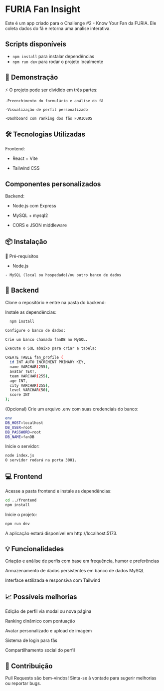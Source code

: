 # FURIA Fan Insight

Este é um app criado para o Challenge #2 - Know Your Fan da FURIA. Ele coleta dados do fã e retorna uma análise interativa.

## Scripts disponíveis

- `npm install` para instalar dependências
- `npm run dev` para rodar o projeto localmente

## 📸 Demonstração
⚡ O projeto pode ser dividido em três partes:

    -Preenchimento do formulário e análise do fã

    -Visualização de perfil personalizado

    -Dashboard com ranking dos fãs FURIOSOS

## 🛠️ Tecnologias Utilizadas

Frontend:

 - React + Vite

- Tailwind CSS

## Componentes personalizados

Backend:

  - Node.js com Express

  - MySQL + mysql2

   - CORS e JSON middleware

## 📦 Instalação
🔧 Pré-requisitos
   - Node.js

    - MySQL (local ou hospedado)/ou outro banco de dados

## 🔁 Backend
Clone o repositório e entre na pasta do backend:



Instale as dependências:

```bash
  npm install

Configure o banco de dados:

Crie um banco chamado fanDB no MySQL.

Execute o SQL abaixo para criar a tabela:

CREATE TABLE fan_profile (
  id INT AUTO_INCREMENT PRIMARY KEY,
  name VARCHAR(255),
  avatar TEXT,
  team VARCHAR(255),
  age INT,
  city VARCHAR(255),
  level VARCHAR(50),
  score INT
);

```
(Opcional) Crie um arquivo .env com suas credenciais do banco:
```bash
env
DB_HOST=localhost
DB_USER=root
DB_PASSWORD=root
DB_NAME=fanDB
```
Inicie o servidor:

```bash
node index.js
O servidor rodará na porta 3001.
```

## 💻 Frontend
Acesse a pasta frontend e instale as dependências:

```bash
cd ../frontend
npm install
```
Inicie o projeto:

```bash
npm run dev
```
A aplicação estará disponível em http://localhost:5173.


## 💡 Funcionalidades
Criação e análise de perfis com base em frequência, humor e preferências

Armazenamento de dados persistentes em banco de dados MySQL

Interface estilizada e responsiva com Tailwind

## 📈 Possíveis melhorias
Edição de perfil via modal ou nova página

Ranking dinâmico com pontuação

Avatar personalizado e upload de imagem

Sistema de login para fãs

Compartilhamento social do perfil

## 🤝 Contribuição
Pull Requests são bem-vindos! Sinta-se à vontade para sugerir melhorias ou reportar bugs.

